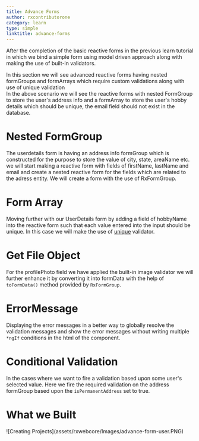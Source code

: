 ```yaml
---
title: Advance Forms
author: rxcontributorone
category: learn
type: simple
linktitle: advance-forms
---
```


After the completion of the basic reactive forms in the previous learn tutorial in which we bind a simple form using model driven approach along with making the use of built-in validators. 

In this section we will see advanced reactive forms having nested formGroups and formArrays which require custom validations along with use of unique validation   
In the above scenario we will see the reactive forms with nested FormGroup to store the user's address info and a formArray to store the user's hobby details which should be unique, the email field should not exist in the database.  

# Nested FormGroup 
The userdetails form is having an address info formGroup which is constructed for the purpose to store the value of city, state, areaName etc. we will start making a reactive form with fields of firstName, lastName and email and create a nested reactive form for the fields which are related to the adress entity. We will create a form with the use of RxFormGroup.  

<div component="app-code" key="advance-forms-complete-component"></div> 

# Form Array
Moving further with our UserDetails form by adding a field of hobbyName into the reactive form such that each value entered into the input should be unique. In this case we will make the use of <a class="redirect-link"  href="/form-validations/unique/validators">unique</a> validator. 

<div component="app-code" key="advance-forms-formarray-component"></div> 

# Get File Object
For the profilePhoto field we have applied the built-in image validator we will further enhance it by converting it into formData with the help of `toFormData()` method provided by `RxFormGroup`. 

<div component="app-code" key="advance-forms-fileobject-component"></div>

# ErrorMessage
Displaying the error messages in a better way to globally resolve the validation messages and show the error messages without writing multiple `*ngIf` conditions in the html of the component.

<div component="app-code" key="advance-forms-errormessage-component"></div>

# Conditional Validation
In the cases where we want to fire a validation based upon some user's selected value. Here we fire the required validation on the address formGroup based upon the `isPermanentAddress` set to true.       

<div component="app-code" key="advance-forms-conditionalvalidation-component"></div>

# What we Built

<div class="container">
![Creating Projects](assets/rxwebcore/Images/advance-form-user.PNG)
</div>



